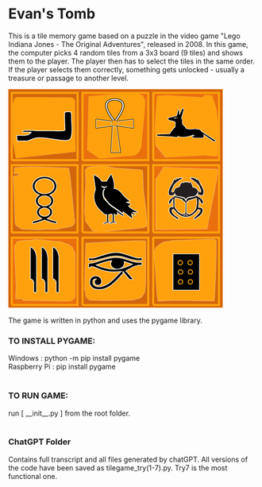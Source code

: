 # Evan's Tomb

This is a tile memory game based on a puzzle in the video game "Lego Indiana Jones - The Original Adventures", released in 2008.  In this game, the computer picks 4 random tiles from a 3x3 board (9 tiles) and shows them to the player.  The player then has to select the tiles in the same order. If the player selects them correctly, something gets unlocked - usually a treasure or passage to another level.

![Alt text](/images/gameplay/patternboard_440.png?raw=true "Evan's Tomb")

The game is written in python and uses the pygame library.  


### TO INSTALL PYGAME:
  Windows      : python -m pip install pygame<br>
  Raspberry Pi : pip install pygame<br>
<br>


### TO RUN GAME:
  run [ \_\_init\_\_.py ] from the root folder.
<br>
<br>


### ChatGPT Folder
  Contains full transcript and all files generated by chatGPT.  All versions of the code have been saved as tilegame_try(1-7).py.   Try7 is the most functional one.
